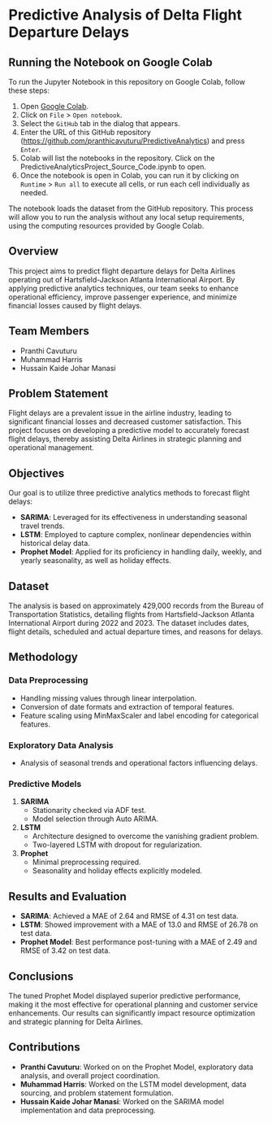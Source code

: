# Predictive Analysis of Delta Flight Departure Delays

## Running the Notebook on Google Colab
To run the Jupyter Notebook in this repository on Google Colab, follow these steps:

1. Open [Google Colab](https://colab.research.google.com/).
2. Click on `File` > `Open notebook`.
3. Select the `GitHub` tab in the dialog that appears.
4. Enter the URL of this GitHub repository (https://github.com/pranthicavuturu/PredictiveAnalytics) and press `Enter`.
5. Colab will list the notebooks in the repository. Click on the PredictiveAnalyticsProject_Source_Code.ipynb to open.
6. Once the notebook is open in Colab, you can run it by clicking on `Runtime` > `Run all` to execute all cells, or run each cell individually as needed.

The notebook loads the dataset from the GitHub repository. This process will allow you to run the analysis without any local setup requirements, using the computing resources provided by Google Colab. 

## Overview
This project aims to predict flight departure delays for Delta Airlines operating out of Hartsfield-Jackson Atlanta International Airport. By applying predictive analytics techniques, our team seeks to enhance operational efficiency, improve passenger experience, and minimize financial losses caused by flight delays.

## Team Members
- Pranthi Cavuturu
- Muhammad Harris
- Hussain Kaide Johar Manasi

## Problem Statement
Flight delays are a prevalent issue in the airline industry, leading to significant financial losses and decreased customer satisfaction. This project focuses on developing a predictive model to accurately forecast flight delays, thereby assisting Delta Airlines in strategic planning and operational management.

## Objectives
Our goal is to utilize three predictive analytics methods to forecast flight delays:
- **SARIMA**: Leveraged for its effectiveness in understanding seasonal travel trends.
- **LSTM**: Employed to capture complex, nonlinear dependencies within historical delay data.
- **Prophet Model**: Applied for its proficiency in handling daily, weekly, and yearly seasonality, as well as holiday effects.

## Dataset
The analysis is based on approximately 429,000 records from the Bureau of Transportation Statistics, detailing flights from Hartsfield-Jackson Atlanta International Airport during 2022 and 2023. The dataset includes dates, flight details, scheduled and actual departure times, and reasons for delays.

## Methodology
### Data Preprocessing
- Handling missing values through linear interpolation.
- Conversion of date formats and extraction of temporal features.
- Feature scaling using MinMaxScaler and label encoding for categorical features.

### Exploratory Data Analysis
- Analysis of seasonal trends and operational factors influencing delays.

### Predictive Models
1. **SARIMA**
   - Stationarity checked via ADF test.
   - Model selection through Auto ARIMA.
2. **LSTM**
   - Architecture designed to overcome the vanishing gradient problem.
   - Two-layered LSTM with dropout for regularization.
3. **Prophet**
   - Minimal preprocessing required.
   - Seasonality and holiday effects explicitly modeled.

## Results and Evaluation
- **SARIMA**: Achieved a MAE of 2.64 and RMSE of 4.31 on test data.
- **LSTM**: Showed improvement with a MAE of 13.0 and RMSE of 26.78 on test data.
- **Prophet Model**: Best performance post-tuning with a MAE of 2.49 and RMSE of 3.42 on test data.

## Conclusions
The tuned Prophet Model displayed superior predictive performance, making it the most effective for operational planning and customer service enhancements. Our results can significantly impact resource optimization and strategic planning for Delta Airlines.


## Contributions
- **Pranthi Cavuturu**: Worked on on the Prophet Model, exploratory data analysis, and overall project coordination.
- **Muhammad Harris**: Worked on the LSTM model development, data sourcing, and problem statement formulation.
- **Hussain Kaide Johar Manasi**: Worked on the SARIMA model implementation and data preprocessing.
